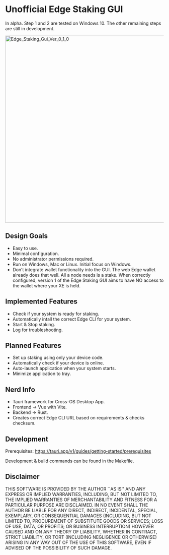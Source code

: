 # Unofficial Edge Staking GUI

In alpha. Step 1 and 2 are tested on Windows 10. The other remaining steps are still in development.

<img width="594" alt="Edge_Staking_Gui_Ver_0_1_0" src="https://user-images.githubusercontent.com/113918164/232255569-e3b9fb54-fe19-478c-9b39-3507dcfc0bdc.PNG">

## Design Goals
- Easy to use.
- Minimal configuration.
- No administrator permissions required.
- Run on Windows, Mac or Linux. Initial focus on Windows.
- Don’t integrate wallet functionality into the GUI. The web Edge wallet already does that well. All a node needs is a stake. When correctly configured, version 1 of the Edge Staking GUI aims to have NO access to the wallet where your XE is held.

## Implemented Features
- Check if your system is ready for staking.
- Automatically intall the correct Edge CLI for your system.
- Start & Stop staking.
- Log for troubleshooting.

## Planned Features
- Set up staking using only your device code.
- Automatically check if your device is online.
- Auto-launch application when your system starts.
- Minimize application to tray.

## Nerd Info
- Tauri framework for Cross-OS Desktop App.
- Frontend -> Vue with Vite.
- Backend -> Rust.
- Creates correct Edge CLI URL based on requirements & checks checksum.

## Development

Prerequisites: https://tauri.app/v1/guides/getting-started/prerequisites

Development & build commands can be found in the Makefile.

## Disclaimer
THIS SOFTWARE IS PROVIDED BY THE AUTHOR ``AS IS'' AND ANY EXPRESS OR IMPLIED WARRANTIES, INCLUDING, BUT NOT LIMITED TO, THE IMPLIED WARRANTIES OF MERCHANTABILITY AND FITNESS FOR A PARTICULAR PURPOSE ARE DISCLAIMED. IN NO EVENT SHALL THE AUTHOR BE LIABLE FOR ANY DIRECT, INDIRECT, INCIDENTAL, SPECIAL, EXEMPLARY, OR CONSEQUENTIAL DAMAGES (INCLUDING, BUT NOT LIMITED TO, PROCUREMENT OF SUBSTITUTE GOODS OR SERVICES; LOSS OF USE, DATA, OR PROFITS; OR BUSINESS INTERRUPTION) HOWEVER CAUSED AND ON ANY THEORY OF LIABILITY, WHETHER IN CONTRACT, STRICT LIABILITY, OR TORT (INCLUDING NEGLIGENCE OR OTHERWISE) ARISING IN ANY WAY OUT OF THE USE OF THIS SOFTWARE, EVEN IF ADVISED OF THE POSSIBILITY OF SUCH DAMAGE.
